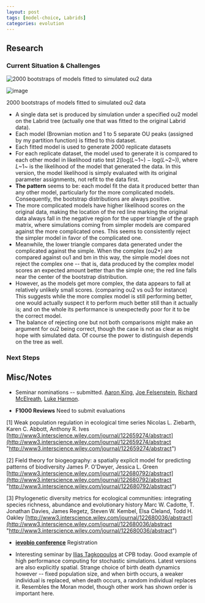 ```yaml
---
layout: post
tags: [model-choice, Labrids]
categories: evolution
---
```






 





Research
--------

### Current Situation & Challenges

![2000 bootstraps of models fitted to simulated ou2
data](http://openwetware.org/images/thumb/2/22/Simulated_LR.png/200px-Simulated_LR.png)

![image](/skins/common/images/magnify-clip.png)

2000 bootstraps of models fitted to simulated ou2 data

-   A single data set is produced by simulation under a specified ou2
    model on the Labrid tree (actually one that was fitted to the
    original Labrid data).
-   Each model (Brownian motion and 1 to 5 separate OU peaks (assigned
    by my partition function) is fitted to this dataset.
-   Each fitted model is used to generate 2000 replicate datasets
-   For each replicate dataset, the model used to generate it is
    compared to each other model in likelihood ratio test 2(log(*L*~1~)
    − log(*L*~2~)), where *L*~1~ is the likelihood of the model that
    generated the data. In this version, the model likelihood is simply
    evaluated with its original parameter assignments, not refit to the
    data first.
-   **The pattern** seems to be: each model fit the data it produced
    better than any other model, particularly for the more complicated
    models. Consequently, the bootstrap distributions are always
    positive.
-   The more complicated models have higher likelihood scores on the
    original data, making the location of the red line marking the
    original data always fall in the negative region for the upper
    triangle of the graph matrix, where simulations coming from simpler
    models are compared against the more complicated ones. This seems to
    consistently reject the simpler model in favor of the complicated
    one.
-   Meanwhile, the lower triangle compares data generated under the
    complicated against the simple. When the complex (ou2+) are compared
    against ou1 and bm in this way, the simple model does not reject the
    complex one -- that is, data produced by the complex model scores an
    expected amount better than the simple one; the red line falls near
    the center of the bootstrap distribution.
-   However, as the models get more complex, the data appears to fall at
    relatively unlikely small scores. (comparing ou2 vs ou3 for
    instance) This suggests while the more complex model is still
    performing better, one would actually suspect it to perform much
    better still than it actually is; and on the whole its performance
    is unexpectedly poor for it to be the correct model.
-   The balance of rejecting one but not both comparisons might make an
    argument for ou2 being correct, though the case is not as clear as
    might hope with simulated data. Of course the power to distinguish
    depends on the tree as well.

### Next Steps

Misc/Notes
----------

-   Seminar nominations -- submitted. [Aaron
    King](http://kinglab.eeb.lsa.umich.edu/ "http://kinglab.eeb.lsa.umich.edu/"),
    [Joe
    Felsenstein](http://evolution.genetics.washington.edu/ "http://evolution.genetics.washington.edu/"),
    [Richard McElreath](http://xcelab.net/rm/ "http://xcelab.net/rm/"),
    [Luke
    Harmon](http://www.webpages.uidaho.edu/~lukeh/index.html "http://www.webpages.uidaho.edu/~lukeh/index.html").

-   **F1000 Reviews** Need to submit evaluations

[1] Weak population regulation in ecological time series Nicolas L.
Ziebarth, Karen C. Abbott, Anthony R. Ives
[http://www3.interscience.wiley.com/journal/122659274/abstract](http://www3.interscience.wiley.com/journal/122659274/abstract "http://www3.interscience.wiley.com/journal/122659274/abstract")

[2] Field theory for biogeography: a spatially explicit model for
predicting patterns of biodiversity James P. O'Dwyer, Jessica L. Green
[http://www3.interscience.wiley.com/journal/122680792/abstract](http://www3.interscience.wiley.com/journal/122680792/abstract "http://www3.interscience.wiley.com/journal/122680792/abstract")

[3] Phylogenetic diversity metrics for ecological communities:
integrating species richness, abundance and evolutionary history Marc W.
Cadotte, T. Jonathan Davies, James Regetz, Steven W. Kembel, Elsa
Cleland, Todd H. Oakley
[http://www3.interscience.wiley.com/journal/122680036/abstract](http://www3.interscience.wiley.com/journal/122680036/abstract "http://www3.interscience.wiley.com/journal/122680036/abstract")

-   **[ievobio conference](http://ievobio.org/ "http://ievobio.org/")**
    Registration

-   Interesting seminar by [Ilias
    Tagkopoulos](http://www.cs.ucdavis.edu/people/faculty/tagkopoulos.html "http://www.cs.ucdavis.edu/people/faculty/tagkopoulos.html")
    at CPB today. Good example of high performance computing for
    stochastic simulations. Latest versions are also explicitly spatial.
    Strange choice of birth death dynamics however -- fixed population
    size, and when birth occurs, a weaker individual is replaced, when
    death occurs, a random individual replaces it. Resembles the Moran
    model, though other work has shown order is important here.

